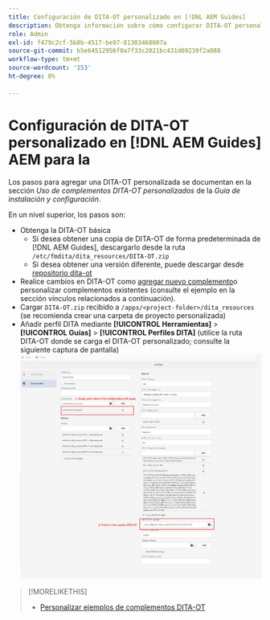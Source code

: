 ```yaml
---
title: Configuración de DITA-OT personalizado en [!DNL AEM Guides]
description: Obtenga información sobre cómo configurar DITA-OT personalizado en [!DNL Adobe Experience Manager Guides]
role: Admin
exl-id: f479c2cf-5b8b-4517-be97-81303468007a
source-git-commit: b5e64512956f0a7f33c2021bc431d69239f2a088
workflow-type: tm+mt
source-wordcount: '153'
ht-degree: 0%

---
```


# Configuración de DITA-OT personalizado en [!DNL AEM Guides] AEM para la

Los pasos para agregar una DITA-OT personalizada se documentan en la sección _Uso de complementos DITA-OT personalizados_ de la _Guía de instalación y configuración_.

En un nivel superior, los pasos son:

+ Obtenga la DITA-OT básica
   + Si desea obtener una copia de DITA-OT de forma predeterminada de [!DNL AEM Guides], descargarlo desde la ruta `/etc/fmdita/dita_resources/DITA-OT.zip`
   + Si desea obtener una versión diferente, puede descargar desde [repositorio dita-ot](https://www.dita-ot.org/download)
+ Realice cambios en DITA-OT como [agregar nuevo complemento](https://www.dita-ot.org/dev/topics/plugins-installing.html)o personalizar complementos existentes (consulte el ejemplo en la sección vínculos relacionados a continuación).
+ Cargar `DITA-OT.zip` recibido a `/apps/<project-folder>/dita_resources` (se recomienda crear una carpeta de proyecto personalizada)
+ Añadir perfil DITA mediante **[!UICONTROL Herramientas]** > **[!UICONTROL Guías]** > **[!UICONTROL Perfiles DITA]** (utilice la ruta DITA-OT donde se carga el DITA-OT personalizado; consulte la siguiente captura de pantalla)
   ![Perfiles DITA](assets/dita-profile.png)

>[!MORELIKETHIS]
>
>+ [Personalizar ejemplos de complementos DITA-OT](https://www.dita-ot.org/dev/topics/pdf-customization.html)

